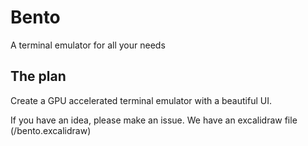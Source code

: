 # Bento

A terminal emulator for all your needs

## The plan

Create a GPU accelerated terminal emulator with a beautiful UI.

If you have an idea, please make an issue. We have an excalidraw file (/bento.excalidraw)